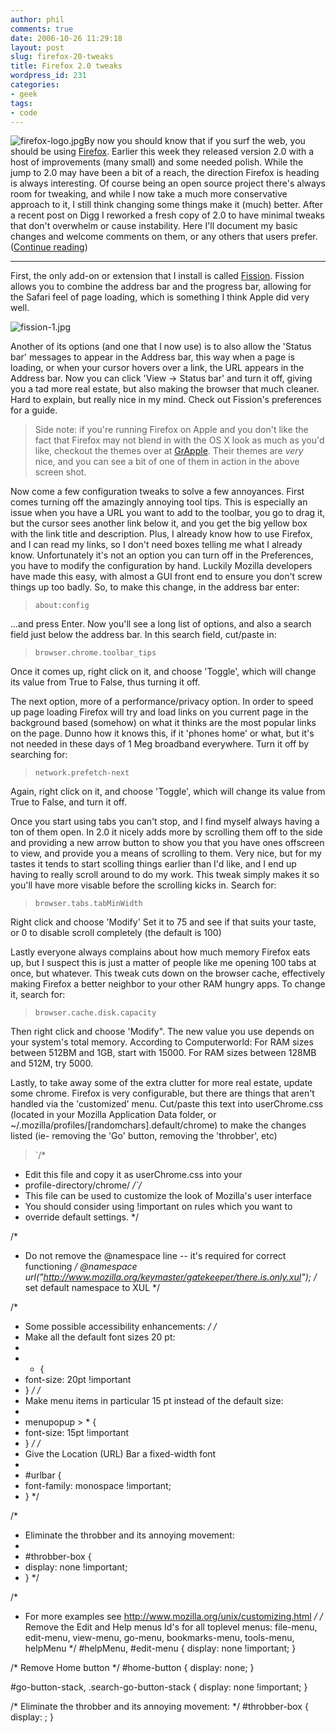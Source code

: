 ```yaml
---
author: phil
comments: true
date: 2006-10-26 11:29:18
layout: post
slug: firefox-20-tweaks
title: Firefox 2.0 tweaks
wordpress_id: 231
categories:
- geek
tags:
- code
---
```


![firefox-logo.jpg](http://fak3r.com/wp-content/uploads/2006/10/firefox-logo.jpg)By now you should know that if you surf the web, you should be using [Firefox](http://www.mozilla.com/en-US/firefox/).  Earlier this week they released version 2.0 with a host of improvements (many small) and some needed polish.  While the jump to 2.0 may have been a bit of a reach, the direction Firefox is heading is always interesting.  Of course being an open source project there's always room for tweaking, and while I now take a much more conservative approach to it, I still think changing some things make it (much) better.  After a recent post on Digg I reworked a fresh copy of 2.0 to have minimal tweaks that don't overwhelm or cause instability.  Here I'll document my basic changes and welcome comments on them, or any others that users prefer.  ([Continue reading](http://fak3r.com/2006/10/26/firefox-20-tweaks/#more-231))<!-- more -->


* * *


First, the only add-on or extension that I install is called [Fission](https://addons.mozilla.org/firefox/1951/). Fission allows you to combine the address bar and the progress bar, allowing for the Safari feel of page loading, which is something I think Apple did very well.






![fission-1.jpg](http://fak3r.com/wp-content/uploads/2006/10/fission-1.jpg)


Another of its options (and one that I now use) is to also allow the 'Status bar' messages to appear in the Address bar, this way when a page is loading, or when your cursor hovers over a link, the URL appears in the Address bar.  Now you can click 'View -> Status bar' and turn it off, giving you a tad more real estate, but also making the browser that much cleaner.  Hard to explain, but really nice in my mind.  Check out Fission's preferences for a guide.


> Side note: if you're running Firefox on Apple and you don't like the fact that Firefox may not blend in with the OS X look as much as you'd like, checkout the themes over at [GrApple](http://takebacktheweb.org/).  Their themes are *very* nice, and you can see a bit of one of them in action in the above screen shot.


Now come a few configuration tweaks to solve a few annoyances.  First comes turning off the amazingly annoying tool tips.  This is especially an issue when you have a URL you want to add to the toolbar, you go to drag it, but the cursor sees another link below it, and you get the big yellow box with the link title and description.  Plus, I already know how to use Firefox, and I can read my links, so I don't need boxes telling me what I already know.  Unfortunately it's not an option you can turn off in the Preferences, you have to modify the configuration by hand.  Luckily Mozilla developers have made this easy, with almost a GUI front end to ensure you don't screw things up too badly.  So, to make this change, in the address bar enter:


> `about:config`


...and press Enter.  Now you'll see a long list of options, and also a search field just below the address bar.  In this search field, cut/paste in:


> `browser.chrome.toolbar_tips`


Once it comes up, right click on it, and choose 'Toggle', which will change its value from True to False, thus turning it off.

The next option, more of a performance/privacy option.  In order to speed up page loading Firefox will try and load links on you current page in the background based (somehow) on what it thinks are the most popular links on the page.  Dunno how it knows this, if it 'phones home' or what, but it's not needed in these days of 1 Meg broadband everywhere.  Turn it off by searching for:


> `network.prefetch-next`


Again, right click on it, and choose 'Toggle', which will change its value from True to False, and turn it off.

Once you start using tabs you can't stop, and I find myself always having a ton of them open.  In 2.0 it nicely adds more by scrolling them off to the side and providing a new arrow button to show you that you have ones offscreen to view, and provide you a means of scrolling to them.  Very nice, but for my tastes it tends to start scolling things earlier than I'd like, and I end up having to really scroll around to do my work.  This tweak simply makes it so you'll have more visable before the scrolling kicks in.  Search for:


> `browser.tabs.tabMinWidth`


Right click and choose 'Modify'  Set it to 75 and see if that suits your taste, or 0 to disable scroll completely (the default is 100)

Lastly everyone always complains about how much memory Firefox eats up, but I suspect this is just a matter of people like me opening 100 tabs at once, but whatever.  This tweak cuts down on the browser cache, effectively making Firefox a better neighbor to your other RAM hungry apps.  To change it, search for:


> `browser.cache.disk.capacity`


Then right click and choose 'Modify".   The new value you use depends on your system's total memory. According to Computerworld: For RAM sizes between 512BM and 1GB, start with 15000. For RAM sizes between 128MB and 512M, try 5000.

Lastly, to take away some of the extra clutter for more real estate, update some chrome.  Firefox is very configurable, but there are things that aren't handled via the 'customized' menu.  Cut/paste this text into userChrome.css (located in your Mozilla Application Data folder, or ~/.mozilla/profiles/[randomchars].default/chrome) to make the changes listed (ie- removing the 'Go' button, removing the 'throbber', etc)


> `/*
* Edit this file and copy it as userChrome.css into your
* profile-directory/chrome/
*/`/*
* This file can be used to customize the look of Mozilla's user interface
* You should consider using !important on rules which you want to
* override default settings.
*/

/*
* Do not remove the @namespace line -- it's required for correct functioning
*/
@namespace url("http://www.mozilla.org/keymaster/gatekeeper/there.is.only.xul"); /* set default namespace to XUL */

/*
* Some possible accessibility enhancements:
*/
/*
* Make all the default font sizes 20 pt:
*
* * {
*   font-size: 20pt !important
* }
*/
/*
* Make menu items in particular 15 pt instead of the default size:
*
* menupopup > * {
*   font-size: 15pt !important
* }
*/
/*
* Give the Location (URL) Bar a fixed-width font
*
* #urlbar {
*    font-family: monospace !important;
* }
*/

/*
* Eliminate the throbber and its annoying movement:
*
* #throbber-box {
*   display: none !important;
* }
*/

/*
* For more examples see http://www.mozilla.org/unix/customizing.html
*/
/* Remove the Edit and Help menus
Id's for all toplevel menus:
file-menu, edit-menu, view-menu, go-menu, bookmarks-menu, tools-menu, helpMenu */
#helpMenu, #edit-menu {    display: none !important; }

/* Remove Home button */
#home-button { display: none; }

#go-button-stack, .search-go-button-stack {
display: none !important;
}

/* Eliminate the throbber and its annoying movement: */
#throbber-box { display: ; }
